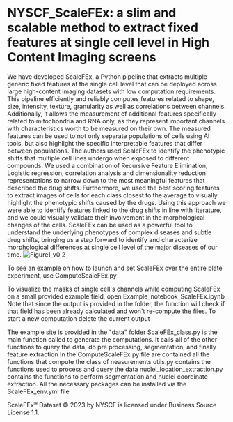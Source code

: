 # NYSCF_ScaleFEx: a slim and scalable method to extract fixed features at single cell level in High Content Imaging screens

We have developed ScaleFEx, a Python pipeline that extracts multiple generic fixed features at the single cell level that can be deployed across large high-content imaging datasets with low computation requirements. This pipeline efficiently and reliably computes features related to shape, size, intensity, texture, granularity as well as correlations between channels. Additionally, it allows the measurement of additional features specifically related to mitochondria and RNA only, as they represent important channels with characteristics worth to be measured on their own. The measured features can be used to not only separate populations of cells using AI tools, but also  highlight the specific interpretable features that differ between populations. The authors used ScaleFEx to identify the phenotypic shifts that multiple cell lines undergo when exposed to different compounds. We used a combination of Recursive Feature Elimination, Logistic regression, correlation analysis and dimensionality reduction representations to narrow down to the most meaningful features that described the drug shifts. Furthermore, we used the best scoring features to extract images of cells for each class closest to the average to visually highlight the phenotypic shifts caused by the drugs. Using this approach we were able to identify features linked to the drug shifts in line with literature, and we could visually validate their involvement in the morphological changes of the cells. 
ScaleFEx can be used as a powerful tool to understand the underlying phenotypes of complex diseases and subtle drug shifts, bringing us a step forward to identify and characterize morphological differences at single cell level of the major diseases of our time.
![Figure1_v0 2](https://user-images.githubusercontent.com/23292813/227660358-ce003906-44c0-49e9-a681-e185d67069e0.png)

To see an example on how to launch and set ScaleFEx over the entire plate experiment, use
    ComputeScaleFEx.py

To visualize the masks of single cell's channels while computing ScaleFEx on a small provided example field, open 
    Example_notebook_ScaleFEx.ipynb
Note that since the output is provided in the folder, the function will check if that field has been already calculated and won't re-compute the files. To start a new computation delete the current output

The example site is provided in the "data" folder
ScaleFEx_class.py is the main function called to generate the computations. It calls all of the other functions to query the data, do pre processing, segmentation, and finally feature extraction
In the ComputeScaleFEx.py file are contained all the functions that compute the class of neasurements
utils.py contains the functions used to process and query the data
nuclei_location_extraction.py contains the functions to perform segmentation and nuclei coordinate extraction. 
All the necessary packages can be installed via the ScaleFEx_env.yml file

ScaleFEx℠ Dataset © 2023 by NYSCF is licensed under Business Source License 1.1.
